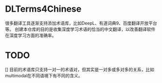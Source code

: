 # DLTerms4Chinese

很多翻译工具逐渐支持添加术语库，比如DeepL、有道词典9、百度翻译开放平台等。
创建本仓库的目的是收集深度学习术语的恰当的中文翻译，以改善翻译软件在深度学习方面的准确率。

# TODO 
[] 目前的术语库只支持一对一的术语对，但其实是一对多或多对多的关系，比如multimodal在不同语境下有不同的含义。

